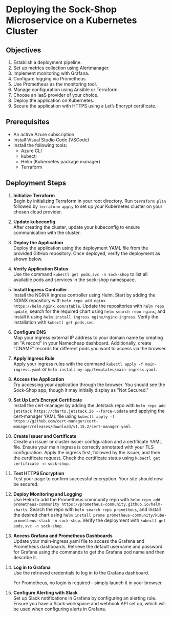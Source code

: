 # Deploying the Sock-Shop Microservice on a Kubernetes Cluster

## Objectives

1. Establish a deployment pipeline.
2. Set up metrics collection using Alertmanager.
3. Implement monitoring with Grafana.
4. Configure logging via Prometheus.
5. Use Prometheus as the monitoring tool.
6. Manage configuration using Ansible or Terraform.
7. Choose an IaaS provider of your choice.
8. Deploy the application on Kubernetes.
9. Secure the application with HTTPS using a Let’s Encrypt certificate.

## Prerequisites

- An active Azure subscription
- Install Visual Studio Code (VSCode)
- Install the following tools:
  - Azure CLI
  - kubectl
  - Helm (Kubernetes package manager)
  - Terraform

## Deployment Steps

1. **Initialize Terraform**  
   Begin by initializing Terraform in your root directory. Run `terraform plan` followed by `terraform apply` to set up your Kubernetes cluster on your chosen cloud provider.

   <!-- ![terraform](<img/terraform apply.png>) -->

2. **Update kubeconfig**  
   After creating the cluster, update your kubeconfig to ensure communication with the cluster.

   <!-- ![update kubeconfig](<img/update your kube config.png>) -->

3. **Deploy the Application**  
   Deploy the application using the deployment YAML file from the provided GitHub repository. Once deployed, verify the deployment as shown below.

   <!-- ![micro-app-deployment](<img/deploy your micro.png>) -->

4. **Verify Application Status**  
   Use the command `kubectl get pods,svc -n sock-shop` to list all available pods and services in the sock-shop namespace.

   <!-- ![check your deployment](<img/check your deploy.png>) -->

5. **Install Ingress Controller**  
   Install the NGINX ingress controller using Helm. Start by adding the NGINX repository with `helm repo add nginx https://helm.nginx.com/stable`. Update the repositories with `helm repo update`, search for the required chart using `helm search repo nginx`, and install it using `helm install ingress nginx/nginx-ingress`. Verify the installation with `kubectl get pods,svc`.

   <!-- ![check ingress](<img/confirm ingress.png>) -->

6. **Configure DNS**  
   Map your ingress external IP address to your domain name by creating an "A record" in your Namecheap dashboard. Additionally, create "CNAME" records for different pods you want to access via the browser.

   <!-- ![namecheap](<img/namecheap records.png>) -->

7. **Apply Ingress Rule**  
   Apply your ingress rules with the command `kubectl apply -f main-ingress.yaml` or `helm install my-app/templates/main-ingress.yaml`.

   <!-- ![apply ingress](<img/apply your ingress.png>) -->

8. **Access the Application**  
   Try accessing your application through the browser. You should see the Sock-Shop app, though it may initially display as "Not Secured."

   <!-- ![app without encryption](<img/front-end without encryption.png>) -->

9. **Set Up Let’s Encrypt Certificate**  
   Install the cert-manager by adding the Jetstack repo with `helm repo add jetstack https://charts.jetstack.io --force-update` and applying the cert-manager YAML file using `kubectl apply -f https://github.com/cert-manager/cert-manager/releases/download/v1.15.2/cert-manager.yaml`.

   <!-- ![create cert manager](<img/create cert manager.png>) -->

10. **Create Issuer and Certificate**  
    Create an issuer or cluster issuer configuration and a certificate YAML file. Ensure your main ingress is correctly annotated with your TLS configuration. Apply the ingress first, followed by the issuer, and then the certificate request. Check the certificate status using `kubectl get certificate -n sock-shop`.

    <!-- ![apply for cert](<img/apply for cert.png>) -->
    <!-- ![cert issued](<img/certificate issued successfully.png>) -->

11. **Test HTTPS Encryption**  
    Test your page to confirm successful encryption. Your site should now be secured.

    <!-- ![https enabled](<img/https enabled.png>) -->

12. **Deploy Monitoring and Logging**  
    Use Helm to add the Prometheus community repo with `helm repo add prometheus-community https://prometheus-community.github.io/helm-charts`. Search the repo with `helm search repo prometheus`, and install the desired chart using `helm install prome prometheus-community/kube-prometheus-stack -n sock-shop`. Verify the deployment with `kubectl get pods,svc -n sock-shop`.

    <!-- ![prometheus installed](<img/prometheus installed.png>) -->
    <!-- ![prometheus in sock-shop namespace](<img/prometheus in sock-shop namespace.png>) -->

13. **Access Grafana and Prometheus Dashboards**  
    Update your main-ingress.yaml file to access the Grafana and Prometheus dashboards. Retrieve the default username and password for Grafana using the commands to get the Grafana pod name and then describe it.

    <!-- ![grafana-ingress](<img/apply ingress for grafana.png>) -->
    <!-- ![grafana-pass](<img/to get grafana user and pass.png>) -->

14. **Log in to Grafana**  
    Use the retrieved credentials to log in to the Grafana dashboard.

    <!-- ![grafana-dashboard](<img/grafana dashboard.png>) -->

    For Prometheus, no login is required—simply launch it in your browser.

    <!-- ![prometheus](<img/prometheus dashboard.png>) -->

15. **Configure Alerting with Slack**  
    Set up Slack notifications in Grafana by configuring an alerting rule. Ensure you have a Slack workspace and webhook API set up, which will be used when configuring alerts in Grafana.

    <!-- ![slack-notification](img/slack-notification.png) -->
